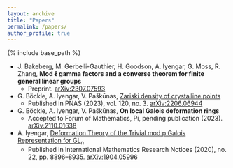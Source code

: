 ```yaml
---
layout: archive
title: "Papers"
permalink: /papers/
author_profile: true
---
```

<!-- 
{% if author.googlescholar %}
  You can also find my articles on <u><a href="{{author.googlescholar}}">my Google Scholar profile</a>.</u>
{% endif %}
 -->
{% include base_path %}

* J. Bakeberg, M. Gerbelli-Gauthier, H. Goodson, A. Iyengar, G. Moss, R. Zhang, **Mod ℓ gamma factors and a converse theorem for finite general linear groups**
    * Preprint. [arXiv:2307.07593](https://arxiv.org/abs/2307.07593)
* G. Böckle, A. Iyengar, V. Paškūnas, [Zariski density of crystalline points](/files/zariski.pdf)
    * Published in PNAS (2023), vol. 120, no. 3. [arXiv:2206.06944](https://arxiv.org/abs/2206.06944)
* G. Böckle, A. Iyengar, V. Paškūnas, **On local Galois deformation rings**
    * Accepted to Forum of Mathematics, Pi, pending publication (2023). [arXiv:2110.01638](https://arxiv.org/abs/2110.01638)
* A. Iyengar, [Deformation Theory of the Trivial mod p Galois Representation for GL<sub>n</sub>](/files/trivial.pdf)
    * Published in International Mathematics Research Notices (2020), no. 22, pp. 8896–8935. [arXiv:1904.05996](https://arxiv.org/abs/1904.05996)
